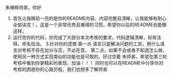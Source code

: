 朱禅辉师弟，你好
1. 首先让我眼前一亮的是你的README内容，内容完整且清晰，让我能够有耐心全部读完！。这是一个非常优秀且难得的习惯。希望你以后的README也能像这样。
2. 运行完你的代码，你完成了大部分本次考核的要求，代码逻辑清晰，标有注释，命名恰当。
   3.针对你的遗憾 第一点  语言只是解决问题的工具，用什么语言对考核不存在加分与否，不必在意。
   第二点，如果不会或者不知道怎么做，使用另一种方式实现类似的功能也是可取的，好过空着
   朱师弟，希望在第三轮考核中看到你更精彩的表现，加油！！！
   同时也可以在README中分享你对考核的困惑你的心路历程，我们也想多了解师弟